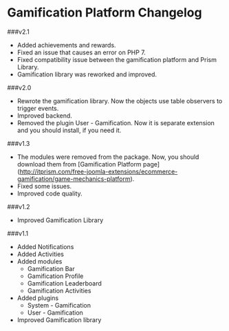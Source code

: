 Gamification Platform Changelog
==========================

###v2.1
* Added achievements and rewards.
* Fixed an issue that causes an error on PHP 7.
* Fixed compatibility issue between the gamification platform and Prism Library.
* Gamification library was reworked and improved.

###v2.0
* Rewrote the gamification library. Now the objects use table observers to trigger events.
* Improved backend.
* Removed the plugin User - Gamification. Now it is separate extension and you should install, if you need it.

###v1.3
* The modules were removed from the package. Now, you should download them from [Gamification Platform page] (http://itprism.com/free-joomla-extensions/ecommerce-gamification/game-mechanics-platform).
* Fixed some issues.
* Improved code quality.

###v1.2

* Improved Gamification Library

###v1.1

* Added Notifications
* Added Activities
* Added modules
    * Gamification Bar
    * Gamification Profile
    * Gamification Leaderboard
    * Gamification Activities
* Added plugins
    * System - Gamification
    * User - Gamification
* Improved Gamification library